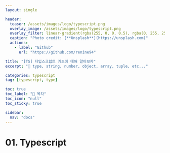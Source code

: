 ```yaml
---
layout: single

header:
  teaser: /assets/images/logo/typescript.png
  overlay_image: /assets/images/logo/typescript.png
  overlay_filter: linear-gradient(rgba(255, 0, 0, 0.5), rgba(0, 255, 255, 0.5))
  caption: "Photo credit: [**Unsplash**](https://unsplash.com)"
  actions:
    - label: "Github"
      url: "https://github.com/renine94"

title: "[TS] 타입스크립트 기초에 대해 알아보자"
excerpt: "🚀 type, string, number, object, array, tuple, etc..."

categories: typescript
tag: [typescript, type]

toc: true
toc_label: "📕 목차"
toc_icon: "null"
toc_sticky: true

sidebar:
  nav: "docs"
---
```


# 01. Typescript


